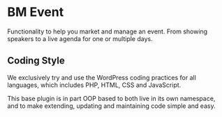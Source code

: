 # BM Event
Functionality to help you market and manage an event. From showing speakers to a live agenda for one or multiple days.

## Coding Style
We exclusively try and use the WordPress coding practices for all languages,
which includes PHP, HTML, CSS and JavaScript.

This base plugin is in part OOP based to both live in its own namespace,
and to make extending, updating and maintaining code simple and easy.
